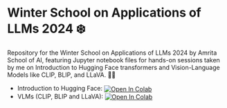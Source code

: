 # Winter School on Applications of LLMs 2024 ❄️

Repository for the Winter School on Applications of LLMs 2024 by Amrita School of AI, featuring Jupyter notebook files for hands-on sessions taken by me on Introduction to Hugging Face transformers and Vision-Language Models like CLIP, BLIP, and LLaVA. 🤖✨

- Introduction to Hugging Face: <a target="_blank" href="https://colab.research.google.com/github/amri-tah/Winter-School-24/blob/main/intro_to_HF.ipynb">
  <img src="https://colab.research.google.com/assets/colab-badge.svg" alt="Open In Colab" align="center" /></a>
- VLMs (CLIP, BLIP and LLaVA): <a target="_blank" href="https://colab.research.google.com/github/amri-tah/Winter-School-24/blob/main/CLIP_BLIP_Llava.ipynb">
  <img src="https://colab.research.google.com/assets/colab-badge.svg" alt="Open In Colab" align="center" /></a>
